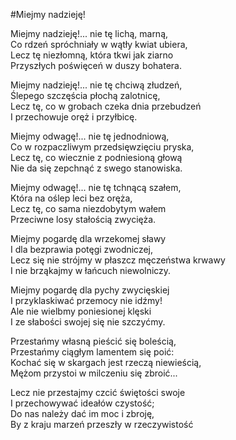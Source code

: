 #Miejmy nadzieję!  
  
   
Miejmy nadzieję!... nie tę lichą, marną,  
Co rdzeń spróchniały w wątły kwiat ubiera,  
Lecz tę niezłomną, która tkwi jak ziarno  
Przyszłych poświęceń w duszy bohatera.  
  
   
Miejmy nadzieję!... nie tę chciwą złudzeń,  
Ślepego szczęścia płochą zalotnicę,  
Lecz tę, co w grobach czeka dnia przebudzeń  
I przechowuje oręż i przyłbicę.  
  
   
Miejmy odwagę!... nie tę jednodniową,  
Co w rozpaczliwym przedsięwzięciu pryska,  
Lecz tę, co wiecznie z podniesioną głową  
Nie da się zepchnąć z swego stanowiska.  
  
   
Miejmy odwagę!... nie tę tchnącą szałem,  
Która na oślep leci bez oręża,  
Lecz tę, co sama niezdobytym wałem  
Przeciwne losy stałością zwycięża.  
  
   
Miejmy pogardę dla wrzekomej sławy  
I dla bezprawia potęgi zwodniczej,  
Lecz się nie strójmy w płaszcz męczeństwa krwawy  
I nie brząkajmy w łańcuch niewolniczy.  
  
   
Miejmy pogardę dla pychy zwycięskiej  
I przyklaskiwać przemocy nie idźmy!  
Ale nie wielbmy poniesionej klęski  
I ze słabości swojej się nie szczyćmy.  
  
   
Przestańmy własną pieścić się boleścią,  
Przestańmy ciągłym lamentem się poić:  
Kochać się w skargach jest rzeczą niewieścią,  
Mężom przystoi w milczeniu się zbroić...  
  
   
Lecz nie przestajmy czcić świętości swoje  
I przechowywać ideałów czystość;  
Do nas należy dać im moc i zbroję,  
By z kraju marzeń przeszły w rzeczywistość  
